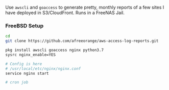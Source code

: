 Use `awscli` and `goaccess` to generate pretty, monthly reports of a few sites I have deployed in S3/CloudFront. Runs in a FreeNAS Jail.

### FreeBSD Setup

```bash
cd
git clone https://github.com/afreeorange/aws-access-log-reports.git

pkg install awscli goaccess nginx python3.7
sysrc nginx_enable=YES

# Config is here
# /usr/local/etc/nginx/nginx.conf
service nginx start

# cron job

```

